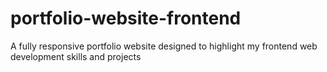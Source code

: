 # portfolio-website-frontend
A fully responsive portfolio website designed to highlight my frontend web development skills and projects
